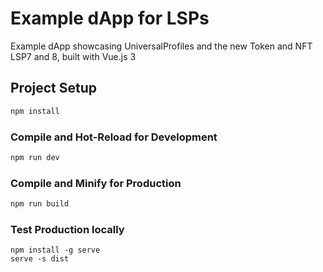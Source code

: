 # Example dApp for LSPs

Example dApp showcasing UniversalProfiles and the new Token and NFT LSP7 and 8, built with Vue.js 3

## Project Setup

```sh
npm install
```

### Compile and Hot-Reload for Development

```sh
npm run dev
```

### Compile and Minify for Production

```sh
npm run build
```

### Test Production locally

```
npm install -g serve
serve -s dist
```
